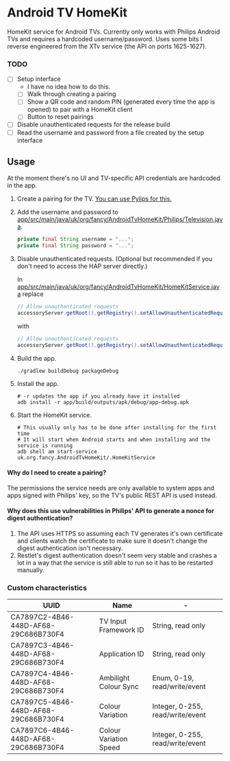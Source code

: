 Android TV HomeKit
===

HomeKit service for Android TVs. Currently only works with Philips Android TVs and requires a hardcoded
username/password. Uses some bits I reverse engineered from the XTv service (the API on ports 1625-1627).

### TODO

- [ ] Setup interface
    - I have no idea how to do this.
    - [ ] Walk through creating a pairing
    - [ ] Show a QR code and random PIN (generated every time the app is opened) to pair with a HomeKit client
    - [ ] Button to reset pairings
- [ ] Disable unauthenticated requests for the release build
- [ ] Read the username and password from a file created by the setup interface

Usage
---

At the moment there's no UI and TV-specific API credentials are hardcoded in the app.

1. Create a pairing for the TV. [You can use Pylips for this.](https://github.com/eslavnov/pylips)
2. Add the username and password to
    [app/src/main/java/uk/org/fancy/AndroidTvHomeKit/Philips/Television.java](app/src/main/java/uk/org/fancy/AndroidTvHomeKit/Philips/Television.java#L32-33).
    ```java
    private final String username = "...";
    private final String password = "...";
    ```
3. Disable unauthenticated requests. (Optional but recommended if you don't need to access the HAP server directly.)

    In
    [app/src/main/java/uk/org/fancy/AndroidTvHomeKit/HomeKitService.java](app/src/main/java/uk/org/fancy/AndroidTvHomeKit/HomeKitService.java#L56)
    replace
    ```java
    // Allow unauthenticated requests
    accessoryServer.getRoot().getRegistry().setAllowUnauthenticatedRequests(true);
    ```
    with
    ```java
    // Allow unauthenticated requests
    accessoryServer.getRoot().getRegistry().setAllowUnauthenticatedRequests(false);
    ```
4. Build the app.
    ```
    ./gradlew buildDebug packageDebug
    ```
5. Install the app.
    ```
    # -r updates the app if you already have it installed
    adb install -r app/build/outputs/apk/debug/app-debug.apk
    ```
6. Start the HomeKit service.
    ```
    # This usually only has to be done after installing for the first time
    # It will start when Android starts and when installing and the service is running
    adb shell am start-service uk.org.fancy.AndroidTvHomeKit/.HomeKitService
    ```

#### Why do I need to create a pairing?

The permissions the service needs are only available to system apps and apps signed with Philips' key, so the TV's
public REST API is used instead.

#### Why does this use vulnerabilities in Philips' API to generate a nonce for digest authentication?

1. The API uses HTTPS so assuming each TV generates it's own certificate and clients watch the certificate to make sure
    it doesn't change the digest authentication isn't necessary.
2. Restlet's digest authentication doesn't seem very stable and crashes a lot in a way that the service is still able
    to run so it has to be restarted manually.

### Custom characteristics

UUID                                 | Name                     | -
-------------------------------------|--------------------------|----
CA7897C2-4B46-448D-AF68-29C686B730F4 | TV Input Framework ID    | String, read only
CA7897C3-4B46-448D-AF68-29C686B730F4 | Application ID           | String, read only
CA7897C4-4B46-448D-AF68-29C686B730F4 | Ambilight Colour Sync    | Enum, 0-19, read/write/event
CA7897C5-4B46-448D-AF68-29C686B730F4 | Colour Variation         | Integer, 0-255, read/write/event
CA7897C6-4B46-448D-AF68-29C686B730F4 | Colour Variation Speed   | Integer, 0-255, read/write/event
